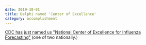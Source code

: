 ```yaml
---
date: 2019-10-01
title: Delphi named 'Center of Excellence'
category: accomplishment
---
```


[CDC has just named us "National Center of Excellence for Influenza Forecasting"](https://www.ml.cmu.edu/news/news-archive/2019/october/machine-learning-delphi-research-group-funded-by-centers-for-disease-control-cdc.html) (one of two nationally.)
